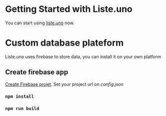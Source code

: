 # Getting Started with Liste.uno

You can start using  [liste.uno](https://liste.uno) now.

# Custom database plateform

Liste.uno uses firebase to store data, you can install it on your own platform 

##  Create firebase app
[Create Firebase projet](https://console.firebase.google.com/). Set your project url on _config.json_ 
### `npm install` 
### `npm run build`
